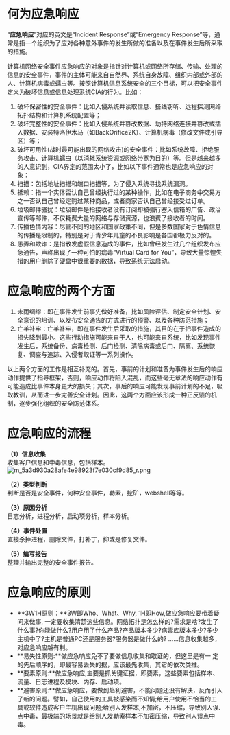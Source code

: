 
# 何为应急响应
“**应急响应**”对应的英文是“Incident Response”或“Emergency Response”等，通常是指一个组织为了应对各种意外事件的发生所做的准备以及在事件发生后所采取的措施。

计算机网络安全事件应急响应的对象是指针对计算机或网络所存储、传输、处理的信息的安全事件，事件的主体可能来自自然界、系统自身故障、组织内部或外部的人、计算机病毒或蠕虫等。按照计算机信息系统安全的三个目标，可以把安全事件定义为破坏信息或信息处理系统CIA的行为。比如：

1.  破坏保密性的安全事件：比如入侵系统并读取信息、搭线窃听、远程探测网络拓扑结构和计算机系统配置等； 
2.  破坏完整性的安全事件：比如入侵系统并篡改数据、劫持网络连接并篡改或插入数据、安装特洛伊木马（如BackOrifice2K）、计算机病毒（修改文件或引导区）等； 
3.  破坏可用性(战时最可能出现的网络攻击)的安全事件：比如系统故障、拒绝服务攻击、计算机蠕虫（以消耗系统资源或网络带宽为目的）等。但是越来越多的人意识到，CIA界定的范围太小了，比如以下事件通常也是应急响应的对象： 
4.  扫描：包括地址扫描和端口扫描等，为了侵入系统寻找系统漏洞。 
5.  抵赖：指一个实体否认自己曾经执行过的某种操作，比如在电子商务中交易方之一否认自己曾经定购过某种商品，或者商家否认自己曾经接受过订单。 
6.  垃圾邮件骚扰：垃圾邮件是指接收者没有订阅却被强行塞入信箱的广告、政治宣传等邮件，不仅耗费大量的网络与存储资源，也浪费了接收者的时间。 
7.  传播色情内容：尽管不同的地区和国家政策不同，但是多数国家对于色情信息的传播是限制的，特别是对于青少年儿童的不良影响是各国都极力反对的。 
8.  愚弄和欺诈：是指散发虚假信息造成的事件，比如曾经发生过几个组织发布应急通告，声称出现了一种可怕的病毒“Virtual Card for You”，导致大量惊惶失措的用户删除了硬盘中很重要的数据，导致系统无法启动。 


# 应急响应的两个方面

1.  未雨绸缪：即在事件发生前事先做好准备，比如风险评估、制定安全计划、安全意识的培训、以发布安全通告的方式进行的预警、以及各种防范措施； 
2.  亡羊补牢：亡羊补牢，即在事件发生后采取的措施，其目的在于把事件造成的损失降到最小。这些行动措施可能来自于人，也可能来自系统，比如发现事件发生后，系统备份、病毒检测、后门检测、清除病毒或后门、隔离、系统恢复、调查与追踪、入侵者取证等一系列操作。 

以上两个方面的工作是相互补充的。首先，事前的计划和准备为事件发生后的响应动作提供了指导框架，否则，响应动作将陷入混乱，而这些毫无章法的响应动作有可能造成比事件本身更大的损失；其次，事后的响应可能发现事前计划的不足，吸取教训，从而进一步完善安全计划。因此，这两个方面应该形成一种正反馈的机制，逐步强化组织的安全防范体系。


# 应急响应的流程
**（1）信息收集**<br />收集客户信息和中毒信息，包括样本。<br />![m_5a3d930a28afe4e98923f7e030cf9d85_r.png](_img\05-应急响应/1656914501177-18594650-73da-45d8-8bc1-f4e7b6029572.png)

**（2）类型判断**<br />判断是否是安全事件，何种安全事件，勒索，挖矿，webshell等等。

**（3）原因分析**<br />日志分析，进程分析，启动项分析，样本分析。

**（4）事件处置**<br />直接杀掉进程，删除文件，打补丁，抑或是修复文件。

**（5）编写报告**<br />整理并输出完整的安全事件报告。


# 应急响应的原则

-  **3W1H原则：**3W即Who、What、Why, 1H即How,做应急响应要带着疑问来做事, 一定要收集清楚这些信息。网络拓扑是怎么样的?需求是啥?发生了什么事?你能做什么?用户用了什么产品?产品版本多少?病毒库版本多少?多少主机中了?主机是普通PC还是服务器?服务器是做什么的? ......信息收集越多，对应急响应越有利。 
-  **易失性原则:**做应急响应免不了要做信息收集和取证的，但这里是有一 定的先后顺序的，即最容易丢失的据，应该最先收集，其它的依次类推。 
-  **要素原则:**做应急响应,主要是抓关键证据，即要素，这些要素包括样本、流量、日志进程及模块、内存、启动项。 
-  **避害原则:**做应急响应，要做到趋利避害，不能问题还没有解决，反而引入了新的问题。譬如，自己使用的工具被感染而不知情;给用户使用不恰当的工具或软件造成客户主机出现问题;给别人发样本,不加密，不压缩，导致别人误.点中毒，最极端的场景就是给别人发勒索样本不加密压缩，导致别人误点中毒。 

